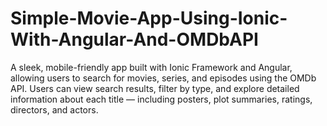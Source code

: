 # Simple-Movie-App-Using-Ionic-With-Angular-And-OMDbAPI
A sleek, mobile-friendly app built with Ionic Framework and Angular, allowing users to search for movies, series, and episodes using the OMDb API. Users can view search results, filter by type, and explore detailed information about each title — including posters, plot summaries, ratings, directors, and actors.
